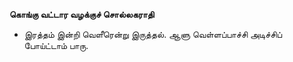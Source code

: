 **கொங்கு வட்டார வழக்குச் சொல்லகராதி**
- இரத்தம் இன்றி வெளீரென்று இருத்தல். ஆளு வெள்ளப்பாச்சி அடிச்சிப் போய்ட்டாம் பாரு.

